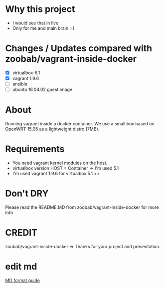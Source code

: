 # Why this project
- I would see that in live 
- Only for me and main brain :-)

# Changes / Updates compared with zoobab/vagrant-inside-docker
- [x] virtualbox-5.1
- [x] vagrant 1.9.6
- [ ] ansible 
- [ ] ubuntu 16.04.02 guest image 

# About
Running vagrant inside a docker container. We use a small box based on OpenWRT 15.05 as a lightweight distro (7MB).

# Requirements
- You need vagrant kernel modules on the host.
- virtualbox version HOST = Container  => I'm used 5.1
- I'm used vagrant 1.9.6 for virtualbox 5.1 ++

# Don't DRY 
Please read the README.MD from zoobab/vagrant-inside-docker for more Info

# CREDIT
zoobab/vagrant-inside-docker  => Thanks for your project and presentation.

# edit md
[MD format guide](https://guides.github.com/features/mastering-markdown/)
